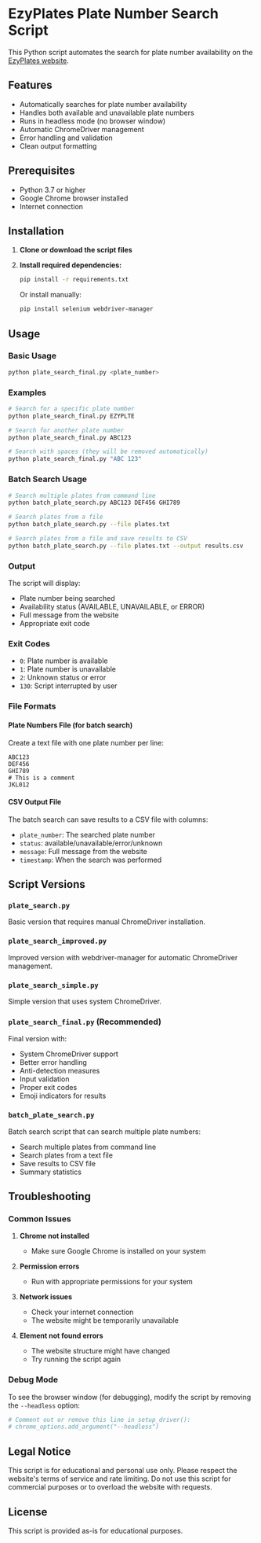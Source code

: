 # EzyPlates Plate Number Search Script

This Python script automates the search for plate number availability on the [EzyPlates website](https://ezyplates.sa.gov.au/).

## Features

- Automatically searches for plate number availability
- Handles both available and unavailable plate numbers
- Runs in headless mode (no browser window)
- Automatic ChromeDriver management
- Error handling and validation
- Clean output formatting

## Prerequisites

- Python 3.7 or higher
- Google Chrome browser installed
- Internet connection

## Installation

1. **Clone or download the script files**

2. **Install required dependencies:**
   ```bash
   pip install -r requirements.txt
   ```

   Or install manually:
   ```bash
   pip install selenium webdriver-manager
   ```

## Usage

### Basic Usage

```bash
python plate_search_final.py <plate_number>
```

### Examples

```bash
# Search for a specific plate number
python plate_search_final.py EZYPLTE

# Search for another plate number
python plate_search_final.py ABC123

# Search with spaces (they will be removed automatically)
python plate_search_final.py "ABC 123"
```

### Batch Search Usage

```bash
# Search multiple plates from command line
python batch_plate_search.py ABC123 DEF456 GHI789

# Search plates from a file
python batch_plate_search.py --file plates.txt

# Search plates from a file and save results to CSV
python batch_plate_search.py --file plates.txt --output results.csv
```

### Output

The script will display:
- Plate number being searched
- Availability status (AVAILABLE, UNAVAILABLE, or ERROR)
- Full message from the website
- Appropriate exit code

### Exit Codes

- `0`: Plate number is available
- `1`: Plate number is unavailable
- `2`: Unknown status or error
- `130`: Script interrupted by user

### File Formats

#### Plate Numbers File (for batch search)
Create a text file with one plate number per line:
```
ABC123
DEF456
GHI789
# This is a comment
JKL012
```

#### CSV Output File
The batch search can save results to a CSV file with columns:
- `plate_number`: The searched plate number
- `status`: available/unavailable/error/unknown
- `message`: Full message from the website
- `timestamp`: When the search was performed

## Script Versions

### `plate_search.py`
Basic version that requires manual ChromeDriver installation.

### `plate_search_improved.py`
Improved version with webdriver-manager for automatic ChromeDriver management.

### `plate_search_simple.py`
Simple version that uses system ChromeDriver.

### `plate_search_final.py` (Recommended)
Final version with:
- System ChromeDriver support
- Better error handling
- Anti-detection measures
- Input validation
- Proper exit codes
- Emoji indicators for results

### `batch_plate_search.py`
Batch search script that can search multiple plate numbers:
- Search multiple plates from command line
- Search plates from a text file
- Save results to CSV file
- Summary statistics

## Troubleshooting

### Common Issues

1. **Chrome not installed**
   - Make sure Google Chrome is installed on your system

2. **Permission errors**
   - Run with appropriate permissions for your system

3. **Network issues**
   - Check your internet connection
   - The website might be temporarily unavailable

4. **Element not found errors**
   - The website structure might have changed
   - Try running the script again

### Debug Mode

To see the browser window (for debugging), modify the script by removing the `--headless` option:

```python
# Comment out or remove this line in setup_driver():
# chrome_options.add_argument("--headless")
```

## Legal Notice

This script is for educational and personal use only. Please respect the website's terms of service and rate limiting. Do not use this script for commercial purposes or to overload the website with requests.

## License

This script is provided as-is for educational purposes.